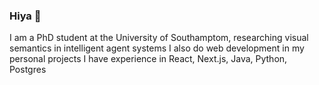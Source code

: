 ### Hiya 👋
I am a PhD student at the University of Southamptom, researching visual semantics in intelligent agent systems
I also do web development in my personal projects
I have experience in React, Next.js, Java, Python, Postgres

<!--
**casperUoS/casperUoS** is a ✨ _special_ ✨ repository because its `README.md` (this file) appears on your GitHub profile.

Here are some ideas to get you started:

- 🔭 I’m currently working on ...
- 🌱 I’m currently learning ...
- 👯 I’m looking to collaborate on ...
- 🤔 I’m looking for help with ...
- 💬 Ask me about ...
- 📫 How to reach me: ...
- 😄 Pronouns: ...
- ⚡ Fun fact: ...
-->
